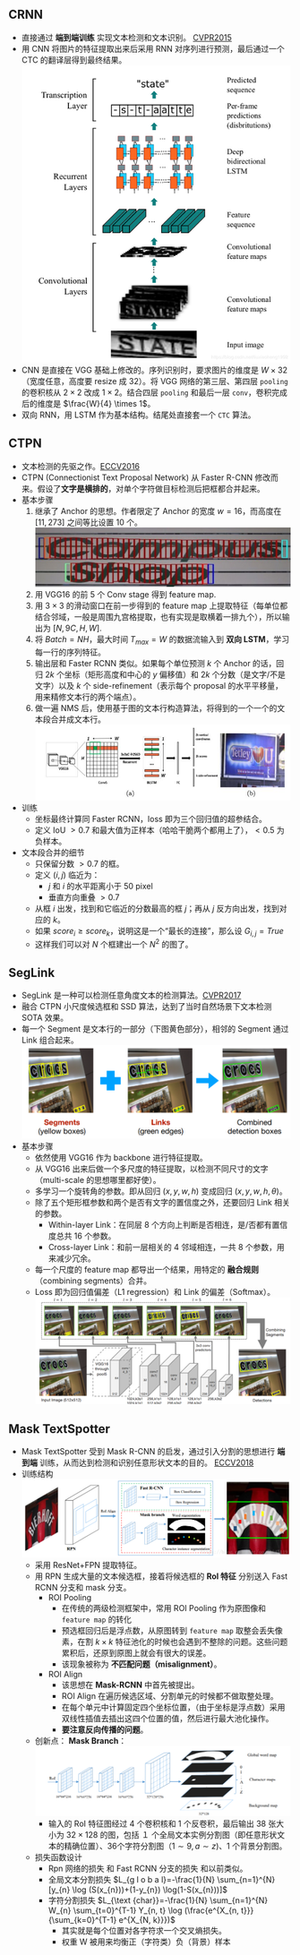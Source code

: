 ## CRNN

+ 直接通过 **端到端训练** 实现文本检测和文本识别。 [CVPR2015](https://arxiv.org/abs/1507.05717)
+  用 CNN 将图片的特征提取出来后采用 RNN 对序列进行预测，最后通过一个 CTC 的翻译层得到最终结果。
	![](CRNN.png)
+ CNN 是直接在 VGG 基础上修改的。序列识别时，要求图片的维度是 $W \times 32$（宽度任意，高度要 resize 成 32）。将 VGG 网络的第三层、第四层 `pooling` 的卷积核从 $2 \times 2$ 改成 $1 \times 2$。结合四层 `pooling` 和最后一层 `conv`，卷积完成后的维度是 $\frac{W}{4} \times 1$。
+ 双向 RNN，用 LSTM 作为基本结构。结尾处直接套一个 `CTC` 算法。

## CTPN

+ 文本检测的先驱之作。[ECCV2016](https://arxiv.org/pdf/1609.03605.pdf)
+ CTPN (Connectionist Text Proposal Network) 从 Faster R-CNN 修改而来。假设了**文字是横排的**，对单个字符做目标检测后把框都合并起来。
+ 基本步骤
    1. 继承了 Anchor 的思想。作者限定了 Anchor 的宽度 $w=16$，而高度在 $[11,273]$ 之间等比设置 $10$ 个。
    ![](CTPN2.jpg)
    2. 用 VGG16 的前 $5$ 个 Conv stage 得到 feature map.
    3. 用 $3 \times 3$ 的滑动窗口在前一步得到的 feature map 上提取特征（每单位都结合邻域，一般是周围九宫格提取，也有实现是取横着一排九个），所以输出为 $[N,9C,H,W]$.
    4. 将 $Batch=NH$，最大时间 $T_{max}=W$ 的数据流输入到 **双向 LSTM**，学习每一行的序列特征。
    5. 输出层和 Faster RCNN 类似。如果每个单位预测 $k$ 个 Anchor 的话，回归 $2k$ 个坐标（矩形高度和中心的 $y$ 偏移值）和 $2k$ 个分数（是文字/不是文字）以及 $k$ 个 side-refinement（表示每个 proposal 的水平平移量，用来精修文本行的两个端点）。
    6. 做一遍 NMS 后，使用基于图的文本行构造算法，将得到的一个一个的文本段合并成文本行。
    ![](CTPN.jpg)
+ 训练
    - 坐标最终计算同 Faster RCNN，loss 即为三个回归值的超参结合。
    - 定义 IoU $> 0.7$ 和最大值为正样本（哈哈干脆两个都用上了），$< 0.5$ 为负样本。
+ 文本段合并的细节
    - 只保留分数 $> 0.7$ 的框。
    - 定义 $(i,j)$ 临近为：
        - $j$ 和 $i$ 的水平距离小于 $50$ pixel
        - 垂直方向重叠 $> 0.7$
    - 从框 $i$ 出发，找到和它临近的分数最高的框 $j$；再从 $j$ 反方向出发，找到对应的 $k$。
    - 如果 $score_i \ge score_k$，说明这是一个“最长的连接”，那么设 $G_{i,j}=True$
    - 这样我们可以对 $N$ 个框建出一个 $N^2$ 的图了。

## SegLink

+ SegLink 是一种可以检测任意角度文本的检测算法。[CVPR2017](https://arxiv.org/pdf/1703.06520.pdf)
+ 融合 CTPN 小尺度候选框和 SSD 算法，达到了当时自然场景下文本检测 SOTA 效果。
+ 每一个 Segment 是文本行的一部分（下图黄色部分），相邻的 Segment 通过 Link 组合起来。
    ![](SegLink.png)
+ 基本步骤
    + 依然使用 VGG16 作为 backbone 进行特征提取。
    + 从 VGG16 出来后做一个多尺度的特征提取，以检测不同尺寸的文字（multi-scale 的思想哪里都好使）。
    + 多学习一个旋转角的参数。即从回归 $(x,y,w,h)$ 变成回归 $(x,y,w,h,\theta)$。
    + 除了五个矩形框参数和两个是否有文字的置信度之外，还要回归 Link 相关的参数。
        + Within-layer Link：在同层 $8$ 个方向上判断是否相连，是/否都有置信度总共 $16$ 个参数。
        + Cross-layer Link：和前一层相关的 $4$ 邻域相连，一共 $8$ 个参数，用来减少冗余。
    + 每一个尺度的 feature map 都导出一个结果，用特定的 **融合规则**（combining segments）合并。
    + Loss 即为回归值偏差（$\mathrm{L1~regression}$）和 Link 的偏差（$\mathrm{Softmax}$）。
    ![](SegLink_pipeline.png)
    

## Mask TextSpotter

+ Mask TextSpotter 受到 Mask R-CNN 的启发，通过引入分割的思想进行 **端到端** 训练，从而达到检测和识别任意形状文本的目的。 [ECCV2018](https://arxiv.org/abs/1807.02242)
+ 训练结构
    ![](Mask_TextSpotter.png)
    + 采用 ResNet+FPN 提取特征。
    + 用 RPN 生成大量的文本候选框，接着将候选框的 **RoI 特征** 分别送入 Fast RCNN 分支和 mask 分支。
        - ROI Pooling
            + 在传统的两级检测框架中，常用 ROI Pooling 作为原图像和 `feature map` 的转化
            + 预选框回归后是浮点数，从原图转到 `feature map` 取整会丢失像素，在割 $k \times k$ 特征池化的时候也会遇到不整除的问题。这些问题累积后，还原到原图上就会有很大的误差。
            + 该现象被称为 **不匹配问题（misalignment）**。
        - ROI Align
            + 该思想在 **Mask-RCNN** 中首先被提出。
            + ROI Align 在遍历候选区域、分割单元的时候都不做取整处理。
            + 在每个单元中计算固定四个坐标位置，（由于坐标是浮点数）采用双线性插值去插出这四个位置的值，然后进行最大池化操作。
            + **要注意反向传播的问题**。
    + 创新点： **Mask Branch**：
        ![](Mask_TextSpotter_pipeline.png)
        + 输入的 RoI 特征图经过 $4$ 个卷积核和 $1$ 个反卷积，最后输出 $38$ 张大小为 $32 \times 128$ 的图，包括 $１$ 个全局文本实例分割图（即任意形状文本的精确位置）、$36$个字符分割图（$1 \sim 9, a \sim z$)、$1$ 个背景分割图。
    + 损失函数设计
        + Rpn 网络的损失 和 Fast RCNN 分支的损失 和以前类似。
        + 全局文本分割损失 $L_{g l o b a l}=-\frac{1}{N} \sum_{n=1}^{N}[y_{n} \log (S(x_{n}))+(1-y_{n}) \log(1-S(x_{n}))]$
        + 字符分割损失 $L_{\text {char}}=-\frac{1}{N} \sum_{n=1}^{N} W_{n} \sum_{t=0}^{T-1} Y_{n, t} \log (\frac{e^{X_{n, t}}}{\sum_{k=0}^{T-1} e^{X_{N, k}}})$
            + 其实就是每个位置对各字符求一个交叉熵损失。
            + 权重 W 被用来均衡正（字符类）负（背景）样本

